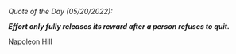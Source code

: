 *Quote of the Day (05/20/2022):*

_**Effort only fully releases its reward after a person refuses to quit.**_

Napoleon Hill